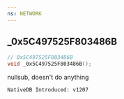 ```yaml
---
ns: NETWORK
---
```

## _0x5C497525F803486B

```c
// 0x5C497525F803486B
void _0x5C497525F803486B();
```

nullsub, doesn't do anything

```
NativeDB Introduced: v1207
```


